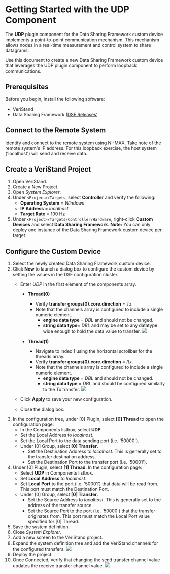 # Getting Started with the UDP Component
The **UDP** plugin component for the Data Sharing Framework custom device implements a point-to-point communication mechanism. This mechanism allows nodes in a real-time measurement and control system to share datagrams.

Use this document to create a new Data Sharing Framework custom device that leverages the UDP plugin component to perform loopback communications.

## Prerequisites
Before you begin, install the following software:
- VeriStand
- Data Sharing Framework ([DSF Releases](https://github.com/ni/niveristand-data-sharing-framework-custom-device-plugins/releases))

## Connect to the Remote System
Identify and connect to the remote system using NI-MAX. Take note of the remote system's IP address. For this loopback exercise, the host system ('localhost') will send and receive data.

## Create a VeriStand Project
1. Open VeriStand.
1. Create a New Project.
1. Open *System Explorer*.
1. Under `<Project>/Targets`, select **Controller** and verify the following:
      - **Operating System** = *Windows*
      - **IP Address** = *localhost*
      - **Target Rate** = 100 Hz
1. Under `<Project>/Targets/Controller/Hardware`, right-click **Custom Devices** and select **Data Sharing Framework**.
**Note:** You can only deploy one instance of the Data Sharing Framework custom device per target.

## Configure the Custom Device
1. Select the newly created Data Sharing Framework custom device.
1. Click **New** to launch a dialog box to configure the custom device by setting the values in the DSF configuration cluster.
   - Enter *UDP* in the first element of the components array.
      - **Thread(0)**
         - Verify **transfer groups(0).core.direction** = *Tx*.
         - Note that the channels array is configured to include a single numeric element.
            - **engine data type** = *DBL* and should not be changed.
            - **string data type**= *DBL* and may be set to any datatype wide enough to hold the data value to transfer.
            ![](support/ConfigureTxTransfer.png)

       - **Thread(1)**
          - Navigate to index 1 using the horizontal scrollbar for the threads array.
          - Verify **transfer groups(0).core.direction** = *Rx*.
         - Note that the channels array is configured to include a single numeric element.
            - **engine data type** = *DBL* and should not be changed.
            - **string data type** = *DBL* and should be configured similarly to the Tx transfer.
            ![](support/ConfigureRxTransfer.png)

    - Click **Apply** to save your new configuration.
    - Close the dialog box.
1. In the configuration tree, under [0] Plugin, select **[0] Thread** to open the configuration page:
   - In the Components listbox, select **UDP**.
   - Set the Local Address to *localhost*.
   - Set the Local Port to the data sending port (i.e. '50000').
   - Under [0] Group, select **[0] Transfer**.
      - Set the Destination Address to *localhost*. This is generally set to the transfer destination address.
      - Set the Destination Port to the transfer port (i.e. '50001').
1. Under [0] Plugin, select **[1] Thread**. In the configuration page:
   - Select **UDP** in Components listbox.
   - Set **Local Address** to *localhost*.
   - Set **Local Port** to the port (i.e. '50001') that data will be read from. This port must match the Destination Port.
   - Under [0] Group, select **[0] Transfer**.
      - Set the Source Address to *localhost*. This is generally set to the address of the transfer source.
      - Set the Source Port to the port (i.e. '50000') that the transfer originates from. This port must match the Local Port value specified for [0] Thread.
1. Save the system definition.
1. Close *System Explorer*.
1. Add a new screen to the VeriStand project.
1. Expand the system definition tree and add the VeriStand channels for the configured transfers.
![](support/CreateScreen.png)
1. Deploy the project.
1. Once Connected, verify that changing the send transfer channel value updates the receive transfer channel value.
![](support/VerifyDataTransfer.png)
